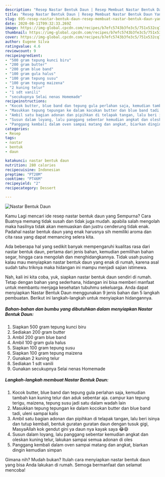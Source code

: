 ```yaml
---
description: "Resep Nastar Bentuk Daun | Resep Membuat Nastar Bentuk Daun Yang Menggugah Selera"
title: "Resep Nastar Bentuk Daun | Resep Membuat Nastar Bentuk Daun Yang Menggugah Selera"
slug: 695-resep-nastar-bentuk-daun-resep-membuat-nastar-bentuk-daun-yang-menggugah-selera
date: 2020-08-11T09:32:33.269Z
image: https://img-global.cpcdn.com/recipes/b7efc5743b3fe3c5/751x532cq70/nastar-bentuk-daun-foto-resep-utama.jpg
thumbnail: https://img-global.cpcdn.com/recipes/b7efc5743b3fe3c5/751x532cq70/nastar-bentuk-daun-foto-resep-utama.jpg
cover: https://img-global.cpcdn.com/recipes/b7efc5743b3fe3c5/751x532cq70/nastar-bentuk-daun-foto-resep-utama.jpg
author: Eugene Silva
ratingvalue: 4.6
reviewcount: 9
recipeingredient:
- "500 gram tepung kunci biru"
- "200 gram butter"
- "200 gram blue band"
- "100 gram gula halus"
- "100 gram tepung susu"
- "100 gram tepung maizena"
- "2 kuning telur"
- "1 sdt vanili"
- "secukupnya Selai nenas Homemade"
recipeinstructions:
- "Kocok butter, blue band dan tepung gula perlahan saja, kemudian tambah kan kuning telur dan aduk sebentar aja. campur kan tepung terigu, maizena, tepung susu jadi satu dalam wadah lain"
- "Masukkan tepung tepungan ke dalam kocokan butter dan blue band tadi, uleni sampai kalis"
- "Ambil satu bagian adonan dan pipihkan di telapak tangan, lalu beri isinya dan tutup kembali, bentuk guratan guratan daun dengan tusuk gigi, MasyaAllah kok gendut gini ya daun nya kayak saya 😂😄"
- "Susun dalam loyang, lalu panggang sebentar kemudian angkat dan oleskan kuning telur, lakukan sampai semua adonan di oles"
- "Panggang kembali dalam oven sampai matang dan angkat, biarkan dingin kemudian simpan"
categories:
- Resep
tags:
- nastar
- bentuk
- daun

katakunci: nastar bentuk daun 
nutrition: 280 calories
recipecuisine: Indonesian
preptime: "PT20M"
cooktime: "PT46M"
recipeyield: "2"
recipecategory: Dessert

---
```



![Nastar Bentuk Daun](https://img-global.cpcdn.com/recipes/b7efc5743b3fe3c5/751x532cq70/nastar-bentuk-daun-foto-resep-utama.jpg)

Kamu Lagi mencari ide resep nastar bentuk daun yang Sempurna? Cara Buatnya memang tidak susah dan tidak juga mudah. apabila salah mengolah maka hasilnya tidak akan memuaskan dan justru cenderung tidak enak. Padahal nastar bentuk daun yang enak harusnya sih memiliki aroma dan cita rasa yang dapat memancing selera kita.

Ada beberapa hal yang sedikit banyak mempengaruhi kualitas rasa dari nastar bentuk daun, pertama dari jenis bahan, kemudian pemilihan bahan segar, hingga cara mengolah dan menghidangkannya. Tidak usah pusing kalau mau menyiapkan nastar bentuk daun yang enak di rumah, karena asal sudah tahu triknya maka hidangan ini mampu menjadi sajian istimewa.




Nah, kali ini kita coba, yuk, siapkan nastar bentuk daun sendiri di rumah. Tetap dengan bahan yang sederhana, hidangan ini bisa memberi manfaat untuk membantu menjaga kesehatan tubuhmu sekeluarga. Anda dapat menyiapkan Nastar Bentuk Daun menggunakan 9 jenis bahan dan 5 langkah pembuatan. Berikut ini langkah-langkah untuk menyiapkan hidangannya.

<!--inarticleads1-->

##### Bahan-bahan dan bumbu yang dibutuhkan dalam menyiapkan Nastar Bentuk Daun:

1. Siapkan 500 gram tepung kunci biru
1. Sediakan 200 gram butter
1. Ambil 200 gram blue band
1. Ambil 100 gram gula halus
1. Siapkan 100 gram tepung susu
1. Siapkan 100 gram tepung maizena
1. Gunakan 2 kuning telur
1. Sediakan 1 sdt vanili
1. Gunakan secukupnya Selai nenas Homemade




<!--inarticleads2-->

##### Langkah-langkah membuat Nastar Bentuk Daun:

1. Kocok butter, blue band dan tepung gula perlahan saja, kemudian tambah kan kuning telur dan aduk sebentar aja. campur kan tepung terigu, maizena, tepung susu jadi satu dalam wadah lain
1. Masukkan tepung tepungan ke dalam kocokan butter dan blue band tadi, uleni sampai kalis
1. Ambil satu bagian adonan dan pipihkan di telapak tangan, lalu beri isinya dan tutup kembali, bentuk guratan guratan daun dengan tusuk gigi, MasyaAllah kok gendut gini ya daun nya kayak saya 😂😄
1. Susun dalam loyang, lalu panggang sebentar kemudian angkat dan oleskan kuning telur, lakukan sampai semua adonan di oles
1. Panggang kembali dalam oven sampai matang dan angkat, biarkan dingin kemudian simpan




Gimana nih? Mudah bukan? Itulah cara menyiapkan nastar bentuk daun yang bisa Anda lakukan di rumah. Semoga bermanfaat dan selamat mencoba!
